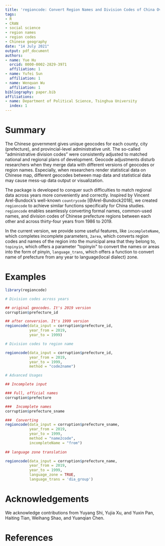 ```yaml
---
title: 'regioncode: Convert Region Names and Division Codes of China Over Years'
tags:
- R
- CRAN
- social science
- region names
- region codes
- Chinese geography
date: "14 July 2021"
output: pdf_document
authors:
- name: Yue Hu
  orcid: 0000-0002-2829-3971
  affiliation: 1
- name: Yufei Sun
  affiliation: 1
- name: Wenquan Wu
  affiliation: 1
bibliography: paper.bib
affiliations:
- name: Department of Political Science, Tsinghua University
  index: 1
---
```


# Summary

The Chinese government gives unique geocodes for each county, city (prefecture), and provincial-level administrative unit. The so-called “administrative division codes” were consistently adjusted to matched national and regional plans of development. Geocode adjustments disturb researchers when they merge data with different versions of geocodes or region names. Especially, when researchers render statistical data on Chinese map, different geocodes between map data and statistical data may cause mess-up data output or visualization.

The package is developed to conquer such difficulties to match regional data across years more conveniently and correctly. Inspired by Vincent Arel-Bundock’s well-known `countrycode` [@Arel-Bundock2018], we created `regioncode` to achieve similar functions specifically for China studies. `regioncode` enables seamlessly converting formal names, common-used names, and division codes of Chinese prefecture regions between each other and across thirty-four years from 1986 to 2019.

In the current version, we provide some useful features, like `incompleteName`, which completes incomplete parameters, `2area`, which converts region codes and names of the region into the municipal area that they belong to, `topinyin`, which offers a parameter "topinyin" to convert the names or areas into the form of pinyin, `language_trans`, which offers a function to convert name of prefecture from any year to language(local dialect) zone.

# Examples

```r
library(regioncode)

# Division codes across years 

## original geocodes. It's 2019 version
corruption$prefecture_id

## after conversion. It's 1999 version
regioncode(data_input = corruption$prefecture_id, 
           year_from = 2019,
           year_to = 1999)

# Division codes to region name

regioncode(data_input = corruption$prefecture_id, 
           year_from = 2019,
           year_to = 1999, 
           method = "code2name")

# Advanced Usages 

## Incomplete input

### Full, official names
corruption$prefecture

###  Incomplete names
corruption$prefecture_sname

###  Converting
regioncode(data_input = corruption$prefecture_sname, 
           year_from = 2019,
           year_to = 1999, 
           method = "name2code",
           incompleteName = "from")
           
## language zone translation

regioncode(data_input = corruption$prefecture_name, 
           year_from = 2019,
           year_to = 1999, 
           language_zone = TRUE,
           language_trans = 'dia_group')

```

# Acknowledgements

We acknowledge contributions from Yuyang Shi, Yujia Xu, and Yuxin Pan, Haiting Tian, Weihang Shao, and Yuanqian Chen.

# References

